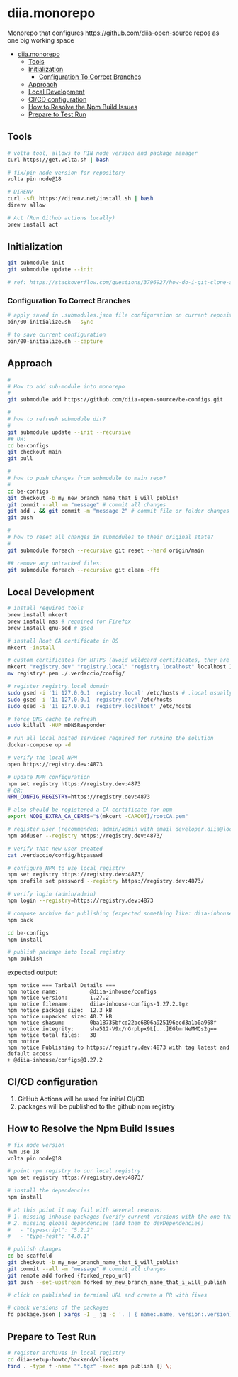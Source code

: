 # diia.monorepo

Monorepo that configures https://github.com/diia-open-source repos as one big working space

- [diia.monorepo](#diiamonorepo)
  - [Tools](#tools)
  - [Initialization](#initialization)
    - [Configuration To Correct Branches](#configuration-to-correct-branches)
  - [Approach](#approach)
  - [Local Development](#local-development)
  - [CI/CD configuration](#cicd-configuration)
  - [How to Resolve the Npm Build Issues](#how-to-resolve-the-npm-build-issues)
  - [Prepare to Test Run](#prepare-to-test-run)

## Tools

```bash
# volta tool, allows to PIN node version and package manager
curl https://get.volta.sh | bash

# fix/pin node version for repository
volta pin node@18

# DIRENV
curl -sfL https://direnv.net/install.sh | bash
direnv allow

# Act (Run Github actions locally)
brew install act
```

## Initialization

```bash
git submodule init
git submodule update --init

# ref: https://stackoverflow.com/questions/3796927/how-do-i-git-clone-a-repo-including-its-submodules
```

### Configuration To Correct Branches

```bash
# apply saved in .submodules.json file configuration on current repository
bin/00-initialize.sh --sync

# to save current configuration
bin/00-initialize.sh --capture
```

## Approach

```bash
#
# How to add sub-module into monorepo
#
git submodule add https://github.com/diia-open-source/be-configs.git

#
# how to refresh submodule dir?
#
git submodule update --init --recursive
## OR:
cd be-configs
git checkout main
git pull

#
# how to push changes from submodule to main repo?
#
cd be-configs
git checkout -b my_new_branch_name_that_i_will_publish
git commit --all -m "message" # commit all changes
git add . && git commit -m "message 2" # commit file or folder changes
git push

#
# how to reset all changes in submodules to their original state?
#
git submodule foreach --recursive git reset --hard origin/main

## remove any untracked files:
git submodule foreach --recursive git clean -ffd
```

## Local Development

```bash
# install required tools
brew install mkcert
brew install nss # required for Firefox
brew install gnu-sed # gsed

# install Root CA certificate in OS
mkcert -install

# custom certificates for HTTPS (avoid wildcard certificates, they are not well treated by chrome)
mkcert "registry.dev" "registry.local" "registry.localhost" localhost 127.0.0.1 0.0.0.0 ::1
mv registry*.pem ./.verdaccio/config/

# register registry.local domain
sudo gsed -i '1i 127.0.0.1  registry.local' /etc/hosts # .local usually used for broadcasting
sudo gsed -i '1i 127.0.0.1  registry.dev' /etc/hosts
sudo gsed -i '1i 127.0.0.1  registry.localhost' /etc/hosts

# force DNS cache to refresh
sudo killall -HUP mDNSResponder

# run all local hosted services required for running the solution
docker-compose up -d

# verify the local NPM
open https://registry.dev:4873

# update NPM configuration
npm set registry https://registry.dev:4873
# OR:
NPM_CONFIG_REGISTRY=https://registry.dev:4873

# also should be registered a CA certificate for npm
export NODE_EXTRA_CA_CERTS="$(mkcert -CAROOT)/rootCA.pem"

# register user (recommended: admin/admin with email developer.diia@local.dev)
npm adduser --registry https://registry.dev:4873/

# verify that new user created
cat .verdaccio/config/htpasswd

# configure NPM to use local registry
npm set registry https://registry.dev:4873/
npm profile set password --registry https://registry.dev:4873/

# verify login (admin/admin)
npm login --registry=https://registry.dev:4873

# compose archive for publishing (expected something like: diia-inhouse-genproto-1.10.1.tgz)
npm pack
```

```bash
cd be-configs
npm install

# publish package into local registry
npm publish
```

expected output:

```text
npm notice === Tarball Details ===
npm notice name:          @diia-inhouse/configs
npm notice version:       1.27.2
npm notice filename:      diia-inhouse-configs-1.27.2.tgz
npm notice package size:  12.3 kB
npm notice unpacked size: 40.7 kB
npm notice shasum:        0ba18735bfcd22bc6806a925196ecd3a1b0a968f
npm notice integrity:     sha512-V9x/nGrpbpx9L[...]EGlmrNeMMQs2g==
npm notice total files:   30
npm notice
npm notice Publishing to https://registry.dev:4873 with tag latest and default access
+ @diia-inhouse/configs@1.27.2
```

## CI/CD configuration

1. GitHub Actions will be used for initial CI/CD
2. packages will be published to the github npm registry

## How to Resolve the Npm Build Issues

```bash
# fix node version
nvm use 18
volta pin node@18

# point npm registry to our local registry
npm set registry https://registry.dev:4873/

# install the dependencies
npm install

# at this point it may fail with several reasons:
# 1. missing inhouse packages (verify current versions with the one that declared in package.json)
# 2. missing global dependencies (add them to devDependencies)
#   - "typescript": "5.2.2"
#   - "type-fest": "4.8.1"

# publish changes
cd be-scaffold
git checkout -b my_new_branch_name_that_i_will_publish
git commit --all -m "message" # commit all changes
git remote add forked {forked_repo_url}
git push --set-upstream forked my_new_branch_name_that_i_will_publish

# click on published in terminal URL and create a PR with fixes

# check versions of the packages
fd package.json | xargs -I _ jq -c '. | { name:.name, version:.version}' _
```

## Prepare to Test Run

```bash
# register archives in local registry
cd diia-setup-howto/backend/clients
find . -type f -name "*.tgz" -exec npm publish {} \;
```
